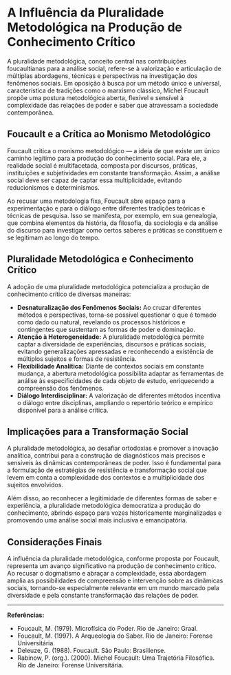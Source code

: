 
# A Influência da Pluralidade Metodológica na Produção de Conhecimento Crítico

A pluralidade metodológica, conceito central nas contribuições foucaultianas para a análise social, refere-se à valorização e articulação de múltiplas abordagens, técnicas e perspectivas na investigação dos fenômenos sociais. Em oposição à busca por um método único e universal, característica de tradições como o marxismo clássico, Michel Foucault propõe uma postura metodológica aberta, flexível e sensível à complexidade das relações de poder e saber que atravessam a sociedade contemporânea.

## Foucault e a Crítica ao Monismo Metodológico

Foucault critica o monismo metodológico — a ideia de que existe um único caminho legítimo para a produção do conhecimento social. Para ele, a realidade social é multifacetada, composta por discursos, práticas, instituições e subjetividades em constante transformação. Assim, a análise social deve ser capaz de captar essa multiplicidade, evitando reducionismos e determinismos.

Ao recusar uma metodologia fixa, Foucault abre espaço para a experimentação e para o diálogo entre diferentes tradições teóricas e técnicas de pesquisa. Isso se manifesta, por exemplo, em sua genealogia, que combina elementos da história, da filosofia, da sociologia e da análise do discurso para investigar como certos saberes e práticas se constituem e se legitimam ao longo do tempo.

## Pluralidade Metodológica e Conhecimento Crítico

A adoção de uma pluralidade metodológica potencializa a produção de conhecimento crítico de diversas maneiras:

- **Desnaturalização dos Fenômenos Sociais:** Ao cruzar diferentes métodos e perspectivas, torna-se possível questionar o que é tomado como dado ou natural, revelando os processos históricos e contingentes que sustentam as formas de poder e dominação.
- **Atenção à Heterogeneidade:** A pluralidade metodológica permite captar a diversidade de experiências, discursos e práticas sociais, evitando generalizações apressadas e reconhecendo a existência de múltiplos sujeitos e formas de resistência.
- **Flexibilidade Analítica:** Diante de contextos sociais em constante mudança, a abertura metodológica possibilita adaptar as ferramentas de análise às especificidades de cada objeto de estudo, enriquecendo a compreensão dos fenômenos.
- **Diálogo Interdisciplinar:** A valorização de diferentes métodos incentiva o diálogo entre disciplinas, ampliando o repertório teórico e empírico disponível para a análise crítica.

## Implicações para a Transformação Social

A pluralidade metodológica, ao desafiar ortodoxias e promover a inovação analítica, contribui para a construção de diagnósticos mais precisos e sensíveis às dinâmicas contemporâneas de poder. Isso é fundamental para a formulação de estratégias de resistência e transformação social que levem em conta a complexidade dos contextos e a multiplicidade dos sujeitos envolvidos.

Além disso, ao reconhecer a legitimidade de diferentes formas de saber e experiência, a pluralidade metodológica democratiza a produção do conhecimento, abrindo espaço para vozes historicamente marginalizadas e promovendo uma análise social mais inclusiva e emancipatória.

## Considerações Finais

A influência da pluralidade metodológica, conforme proposta por Foucault, representa um avanço significativo na produção de conhecimento crítico. Ao recusar o dogmatismo e abraçar a complexidade, essa abordagem amplia as possibilidades de compreensão e intervenção sobre as dinâmicas sociais, tornando-se especialmente relevante em um mundo marcado pela diversidade e pela constante transformação das relações de poder.

---
**Referências:**
- Foucault, M. (1979). Microfísica do Poder. Rio de Janeiro: Graal.
- Foucault, M. (1997). A Arqueologia do Saber. Rio de Janeiro: Forense Universitária.
- Deleuze, G. (1988). Foucault. São Paulo: Brasiliense.
- Rabinow, P. (org.). (2000). Michel Foucault: Uma Trajetória Filosófica. Rio de Janeiro: Forense Universitária.
```
